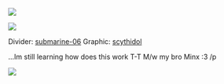 ![](https://64.media.tumblr.com/c95607d472f84a1bac785ffe96a493ac/71948d3f4339f10d-e1/s1280x1920/62b93326c9876415a24a2deea5c18f4f79af79b6.pnj)

![](https://64.media.tumblr.com/dd6738e5061bbd9726627ec6c03f30eb/7365ede2abbd0967-dd/s1280x1920/99937c71730d268d490d98594901b2928ee9c1bf.pnj)

Divider: [submarine-06](https://www.tumblr.com/submarine-06/746993737802055680/haii-may-king-request-bloody-dark-red-dividers) Graphic: [scythidol](https://www.tumblr.com/scythidol/760950906312376320/boothill-layouts-for-anon)

...Im still learning how does this work T-T M/w my bro Minx :3 /p

![](https://64.media.tumblr.com/78a04a18f6a00448b3c092159bd08d1b/71948d3f4339f10d-8f/s1280x1920/65edef817a48da5717d2f0ae15550e5e8b06ddef.pnj)
<!--
**ToasterTheFox/ToasterTheFox** is a ✨ _special_ ✨ repository because its `README.md` (this file) appears on your GitHub profile.

Here are some ideas to get you started:

- 🔭 I’m currently working on ...
- 🌱 I’m currently learning ...
- 👯 I’m looking to collaborate on ...
- 🤔 I’m looking for help with ...
- 💬 Ask me about ...
- 📫 How to reach me: ...
- 😄 Pronouns: ...
- ⚡ Fun fact: ...
-->
